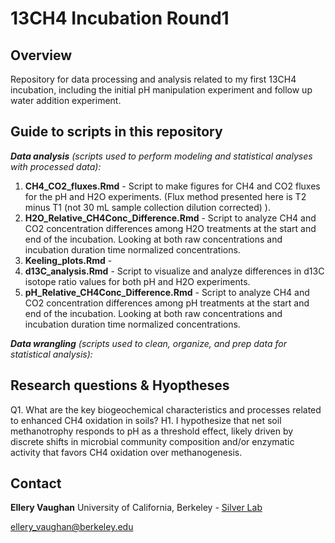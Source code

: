 # 13CH4 Incubation Round1

## Overview
Repository for data processing and analysis related to my first 13CH4 incubation, including the initial pH manipulation experiment and follow up water addition experiment.

## Guide to scripts in this repository

***Data analysis*** *(scripts used to perform modeling and statistical analyses with processed data):* 

1. **CH4_CO2_fluxes.Rmd** - Script to make figures for CH4 and CO2 fluxes for the pH and H2O experiments. (Flux method presented here is T2 minus T1 (not 30 mL sample collection dilution corrected) ). 
2. **H2O_Relative_CH4Conc_Difference.Rmd** - Script to analyze CH4 and CO2 concentration differences among H2O treatments at the start and end of the incubation. Looking at both raw concentrations and incubation duration time normalized concentrations. 
3. **Keeling_plots.Rmd** - 
4. **d13C_analysis.Rmd** - Script to visualize and analyze differences in d13C isotope ratio values for both pH and H2O experiments.
5. **pH_Relative_CH4Conc_Difference.Rmd** - Script to analyze CH4 and CO2 concentration differences among pH treatments at the start and end of the incubation. Looking at both raw concentrations and incubation duration time normalized concentrations. 

***Data wrangling*** *(scripts used to clean, organize, and prep data for statistical analysis):* 


## Research questions & Hyoptheses
Q1. What are the key biogeochemical characteristics and processes related to enhanced CH4 oxidation in soils? 
H1. I hypothesize that net soil methanotrophy responds to pH as a threshold effect, likely driven by discrete shifts in microbial community composition and/or enzymatic activity that favors CH4 oxidation over methanogenesis. 

## Contact 
**Ellery Vaughan**
University of California, Berkeley - [Silver Lab](https://nature.berkeley.edu/silverlab/?department=current) 

ellery_vaughan@berkeley.edu
